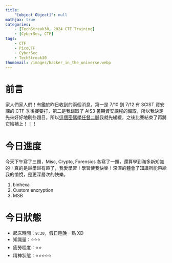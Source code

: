 ```yaml
---
title:
    "[object Object]": null
mathjax: true
categories:
    - [TechStreak30, 2024 CTF Training]
    - [CyberSec, CTF]
tags:
    - CTF
    - PicoCTF
    - CyberSec
    - TechStreak30
thumbnail: /images/hacker_in_the_universe.webp
---
```


# 前言

家人們家人們！有鑑於昨日收到的兩個消息，第一是 7/10 到 7/12 有 SCIST 資安課的 CTF 季後賽要打，第二是我錄取了 AIS3 暑期資安課程的備取，所以我決定先來好好地刷些題目。所以[這個密碼學任督二脈](/Notebooks/Cryptography-Notebook-密碼學任督二脈)我就先緩緩，之後比賽結束了再將它給補上！！！

# 今日進度

今天下午寫了三題，Misc, Crypto, Forensics 各寫了一題，還算學到滿多新知識的！真的是越學越有趣了，我愛學習！學習使我快樂！深深的體會了知識所能帶給我的愉悅，是更深層次的快樂。

1. binhexa
2. Custom encryption
3. MSB

# 今日狀態

-   起床時間：`9:30`，假日睡晚一點 XD
-   知識量：⭐⭐⭐
-   疲勞程度：⭐⭐
-   精神狀態：⭐⭐⭐⭐⭐
